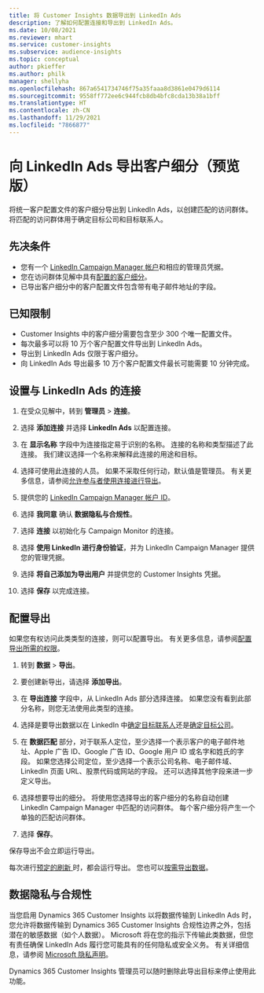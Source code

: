 ```yaml
---
title: 将 Customer Insights 数据导出到 LinkedIn Ads
description: 了解如何配置连接和导出到 LinkedIn Ads。
ms.date: 10/08/2021
ms.reviewer: mhart
ms.service: customer-insights
ms.subservice: audience-insights
ms.topic: conceptual
author: pkieffer
ms.author: philk
manager: shellyha
ms.openlocfilehash: 867a6541734746f75a35faaa8d3861e0479d6114
ms.sourcegitcommit: 9558ff772ee6c944fcb8db4bfc8cda13b38a1bff
ms.translationtype: HT
ms.contentlocale: zh-CN
ms.lasthandoff: 11/29/2021
ms.locfileid: "7866877"
---
```

# <a name="export-segments-to-linkedin-ads-preview"></a>向 LinkedIn Ads 导出客户细分（预览版）

将统一客户配置文件的客户细分导出到 LinkedIn Ads，以创建匹配的访问群体。 将匹配的访问群体用于确定目标公司和目标联系人。

## <a name="prerequisites"></a>先决条件

-   您有一个 [LinkedIn Campaign Manager 帐户](https://business.linkedin.com/marketing-solutions/ads)和相应的管理员凭据。
-   您在访问群体见解中具有[配置的客户细分](segments.md)。
-   已导出客户细分中的客户配置文件包含带有电子邮件地址的字段。

## <a name="known-limitations"></a>已知限制

- Customer Insights 中的客户细分需要包含至少 300 个唯一配置文件。 
- 每次最多可以将 10 万个客户配置文件导出到 LinkedIn Ads。
- 导出到 LinkedIn Ads 仅限于客户细分。
- 向 LinkedIn Ads 导出最多 10 万个客户配置文件最长可能需要 10 分钟完成。 

## <a name="set-up-the-connection-to-linkedin-ads"></a>设置与 LinkedIn Ads 的连接

1. 在受众见解中，转到 **管理员** > **连接**。

1. 选择 **添加连接** 并选择 **LinkedIn Ads** 以配置连接。

1. 在 **显示名称** 字段中为连接指定易于识别的名称。 连接的名称和类型描述了此连接。 我们建议选择一个名称来解释此连接的用途和目标。

1. 选择可使用此连接的人员。 如果不采取任何行动，默认值是管理员。 有关更多信息，请参阅[允许参与者使用连接进行导出](connections.md#allow-contributors-to-use-a-connection-for-exports)。

1. 提供您的 [LinkedIn Campaign Manager 帐户 ID](https://www.linkedin.com/help/lms/answer/a424270)。

1. 选择 **我同意** 确认 **数据隐私与合规性**。

1. 选择 **连接** 以初始化与 Campaign Monitor 的连接。

1. 选择 **使用 LinkedIn 进行身份验证**，并为 LinkedIn Campaign Manager 提供您的管理凭据。

1. 选择 **将自己添加为导出用户** 并提供您的 Customer Insights 凭据。

1. 选择 **保存** 以完成连接。

## <a name="configure-an-export"></a>配置导出

如果您有权访问此类类型的连接，则可以配置导出。 有关更多信息，请参阅[配置导出所需的权限](export-destinations.md#set-up-a-new-export)。

1. 转到 **数据** > **导出**。

1. 要创建新导出，请选择 **添加导出**。

1. 在 **导出连接** 字段中，从 LinkedIn Ads 部分选择连接。 如果您没有看到此部分名称，则您无法使用此类型的连接。

1. 选择是要导出数据以在 LinkedIn 中[确定目标联系人](https://business.linkedin.com/marketing-solutions/ad-targeting/contact-targeting)还是[确定目标公司](https://business.linkedin.com/marketing-solutions/ad-targeting/account-targeting)。 

1. 在 **数据匹配** 部分，对于联系人定位，至少选择一个表示客户的电子邮件地址、Apple 广告 ID、Google 广告 ID、Google 用户 ID 或名字和姓氏的字段。 如果您选择公司定位，至少选择一个表示公司名称、电子邮件域、LinkedIn 页面 URL、股票代码或网站的字段。 还可以选择其他字段来进一步定义导出。 

1. 选择想要导出的细分。 将使用您选择导出的客户细分的名称自动创建 LinkedIn Campaign Manager 中匹配的访问群体。 每个客户细分将产生一个单独的匹配访问群体。 

1. 选择 **保存**。

保存导出不会立即运行导出。

每次进行[预定的刷新 ](system.md#schedule-tab)时，都会运行导出。 您也可以[按需导出数据](export-destinations.md#run-exports-on-demand)。 


## <a name="data-privacy-and-compliance"></a>数据隐私与合规性

当您启用 Dynamics 365 Customer Insights 以将数据传输到 LinkedIn Ads 时，您允许将数据传输到 Dynamics 365 Customer Insights 合规性边界之外，包括潜在的敏感数据（如个人数据）。 Microsoft 将在您的指示下传输此类数据，但您有责任确保 LinkedIn Ads 履行您可能具有的任何隐私或安全义务。 有关详细信息，请参阅 [Microsoft 隐私声明](https://go.microsoft.com/fwlink/?linkid=396732)。

Dynamics 365 Customer Insights 管理员可以随时删除此导出目标来停止使用此功能。
